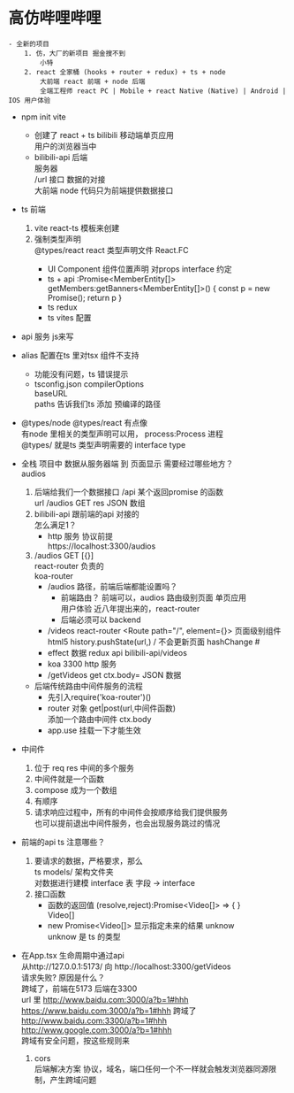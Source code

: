 # 高仿哔哩哔哩          
    - 全新的项目        
        1. 仿，大厂的新项目 掘金搜不到            
            小特          
        2. react 全家桶 (hooks + router + redux) + ts + node            
            大前端 react 前端 + node 后端             
            全端工程师 react PC | Mobile + react Native (Native) | Android | IOS 用户体验             

- npm init vite       
    - 创建了 react + ts  bilibili 移动端单页应用           
        用户的浏览器当中             
    - bilibili-api  后端           
        服务器              
        /url  接口  数据的对接           
        大前端 node 代码只为前端提供数据接口          

- ts 前端            
    1. vite  react-ts 模板来创建         
    2. 强制类型声明         
        @types/react   react 类型声明文件  React.FC<PropTypes>          
        - UI Component 组件位置声明 对props interface 约定          
        - ts + api   :Promise<MemberEntity[]>           
        getMembers:getBanners<MemberEntity[]>() {
            const p = new Promise();
            return p
        }
        - ts redux        
        - ts vites 配置           

- api 服务  js来写            
- alias 配置在ts 里对tsx 组件不支持           
    - 功能没有问题，ts 错误提示         
    - tsconfig.json compilerOptions           
        baseURL           
        paths 告诉我们ts 添加 预编译的路径            

- @types/node @types/react  有点像           
    有node 里相关的类型声明可以用， process:Process 进程           
    @types/ 就是ts 类型声明需要的 interface type            

- 全栈 项目中 数据从服务器端 到 页面显示 需要经过哪些地方？           
    audios         
    1. 后端给我们一个数据接口 /api 某个返回promise 的函数           
        url /audios GET res JSON 数组            
    2. bilibili-api 跟前端的api 对接的            
        怎么满足1？          
        - http 服务 协议前提          
            https://localhost:3300/audios          
    3. /audios  GET  [{}]           
        react-router 负责的            
        koa-router             
        - /audios   路径，前端后端都能设置吗？            
            - 前端路由？ 前端可以，audios 路由级别页面  单页应用            
                用户体验 近八年提出来的，react-router         
            - 后端必须可以 backend            
        - /videos  react-router  <Route path="/", element={<Videos/>}>  <Link to="">   页面级别组件           
            html5 history.pushState(url,) / 不会更新页面 hashChange #         
        - effect  数据  redux  api  bilibili-api/videos          
        - koa  3300   http 服务         
        - /getVideos  get  ctx.body=     JSON 数据        
    - 后端传统路由中间件服务的流程        
        - 先引入require('koa-router')()          
        - router 对象 get|post(url,中间件函数)            
            添加一个路由中间件 ctx.body          
        - app.use 挂载一下才能生效          

- 中间件          
    1. 位于 req  res  中间的多个服务        
    2. 中间件就是一个函数         
    3. compose 成为一个数组        
    4. 有顺序         
    5. 请求响应过程中，所有的中间件会按顺序给我们提供服务          
        也可以提前退出中间件服务，也会出现服务跳过的情况            

- 前端的api ts 注意哪些？              
    1. 要请求的数据，严格要求，那么              
        ts models/ 架构文件夹                
        对数据进行建模 interface 表 字段 -> interface                      
    2. 接口函数          
        - 函数的返回值 (resolve,reject):Promise<Video[]> => {  }            
        Video[]          
        - new Promise<Video[]> 显示指定未来的结果 unknow          
        unknow 是 ts 的类型         

- 在App.tsx 生命周期中通过api           
    从http://127.0.0.1:5173/ 向 http://localhost:3300/getVideos            
    请求失败? 原因是什么？          
    跨域了，前端在5173 后端在3300           
    url 里  http://www.baidu.com:3000/a?b=1#hhh               
        https://www.baidu.com:3000/a?b=1#hhh 跨域了           
        http://www.baidu.com:3300/a?b=1#hhh          
        http://www.google.com:3000/a?b=1#hhh          
    跨域有安全问题，按这些规则来           
    1. cors                        
        后端解决方案
协议，域名，端口任何一个不一样就会触发浏览器同源限制，产生跨域问题